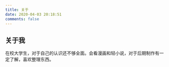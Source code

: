 ```yaml
---
title: 关于
date: 2020-04-03 20:18:51
comments: false
---
```


## 关于我
在校大学生，对于自己的认识还不够全面。会看漫画和轻小说，对于后期制作有一定了解，喜欢整理东西。
